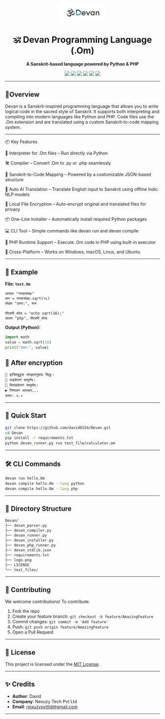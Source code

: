 <p align="center">
  <img src="logo.png" alt="Devan Logo" width="150"/>
</p>

<h1 align="center">🕉️ Devan Programming Language (.Om)</h1>

<p align="center">
  <b>A Sanskrit-based language powered by Python & PHP</b><br/>
  <a href="https://github.com/david0154/Devan"><p align="center">
  <a href="#"><img src="https://img.shields.io/badge/status-active-brightgreen.svg"></a>
  <a href="#"><img src="https://img.shields.io/badge/license-MIT-blue.svg"></a>
  <a href="#"><img src="https://img.shields.io/badge/language-Python%20%7C%20PHP-yellow.svg"></a>
  <a href="#"><img src="https://img.shields.io/badge/filetype-.Om-lightgrey.svg"></a>
  <a href="#"><img src="https://img.shields.io/badge/style-Sanskrit-orange.svg"></a>
  <a href="#"><img src="https://img.shields.io/badge/platform-Windows%20|%20Linux%20|%20Mac-informational.svg"></a>
  </p>

---

## 🔹Overview

Devan is a Sanskrit-inspired programming language that allows you to write logical code in the sacred style of Sanskrit. It supports both interpreting and compiling into modern languages like Python and PHP. Code files use the .Om extension and are translated using a custom Sanskrit-to-code mapping system.


---

📦 Key Features

🧠 Interpreter for .Om files – Run directly via Python

🛠 Compiler – Convert .Om to .py or .php seamlessly

📜 Sanskrit-to-Code Mapping – Powered by a customizable JSON-based structure

🔄 Auto AI Translation – Translate English input to Sanskrit using offline Indic NLP models

🔐 Local File Encryption – Auto-encrypt original and translated files for privacy

📦 One-Line Installer – Automatically install required Python packages

💻 CLI Tool – Simple commands like devan run and devan compile

🧰 PHP Runtime Support – Execute .Om code in PHP using built-in executor

🧱 Cross-Platform – Works on Windows, macOS, Linux, and Ubuntu



---

## 🧪 Example

**File: `test.Om`**

```sanskrit
आयातः "गणकसंग्रहः"
मान = गणकसंग्रहः.sqrt(१६)
लेखय "उत्तर:", मान

पीएचपी_कोड = "echo sqrt(16);"
चालय "php", पीएचपी_कोड
```

**Output (Python):**

```python
import math
value = math.sqrt(16)
print("उत्तर:", value)
```
## 🔐 After encryption 
```bash
🧠 कृत्रिमबुद्ध्या संस्कृतानुवादः सिद्धः।
🔐 सङ्केतनं सम्पूर्णम्।
📜 विसङ्केतनं सम्पूर्णम्।
▶️ निष्पादनं आरब्धम्...
उत्तरः: ४.०
```
---

## 🚀 Quick Start

```bash
git clone https://github.com/david0154/Devan.git
cd Devan
pip install -r requirements.txt
python devan_runner.py run test_file/calculator.om
```

---

## 🛠️ CLI Commands

```bash
devan run hello.Om
devan compile hello.Om --lang python
devan compile hello.Om --lang php
```

---

## 📁 Directory Structure

```
Devan/
├── devan_parser.py
├── devan_compiler.py
├── devan_runner.py
├── devan_installer.py
├── devan_php_runner.py
├── devan_stdlib.json
├── requirements.txt
├── logo.png
├── LICENSE
└── test_files/
```

---

## 🤝 Contributing

We welcome contributions! To contribute:

1. Fork the repo
2. Create your feature branch: `git checkout -b feature/AmazingFeature`
3. Commit changes: `git commit -m 'Add feature'`
4. Push: `git push origin feature/AmazingFeature`
5. Open a Pull Request

---

## 📜 License

This project is licensed under the [MIT License](./LICENSE).

---

## ✨ Credits

- **Author**: David  
- **Company**: Nexuzy Tech Pvt Ltd  
- **Email**: nexuzypvtltd@gmail.com

---
